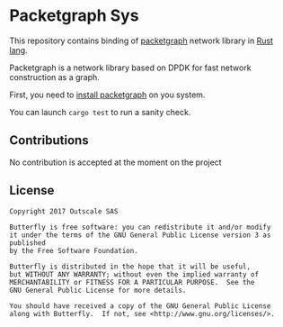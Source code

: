 # Packetgraph Sys

This repository contains binding of [packetgraph](https://github.com/outscale/packetgraph) network library in [Rust lang](https://www.rust-lang.org/).

Packetgraph is a network library based on DPDK for fast network construction as a graph.

First, you need to [install packetgraph](https://github.com/outscale/packetgraph#building) on you system.

You can launch `cargo test` to run a sanity check.

## Contributions

No contribution is accepted at the moment on the project

## License

```
Copyright 2017 Outscale SAS

Butterfly is free software: you can redistribute it and/or modify
it under the terms of the GNU General Public License version 3 as published
by the Free Software Foundation.

Butterfly is distributed in the hope that it will be useful,
but WITHOUT ANY WARRANTY; without even the implied warranty of
MERCHANTABILITY or FITNESS FOR A PARTICULAR PURPOSE.  See the
GNU General Public License for more details.

You should have received a copy of the GNU General Public License
along with Butterfly.  If not, see <http://www.gnu.org/licenses/>.
```
